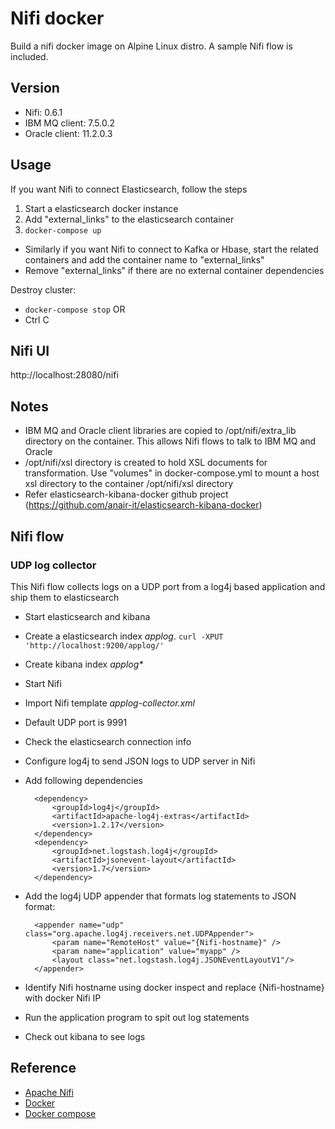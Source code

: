 # Nifi docker
Build a nifi docker image on Alpine Linux distro. A sample Nifi flow is included.

## Version
- Nifi: 0.6.1
- IBM MQ client: 7.5.0.2
- Oracle client: 11.2.0.3

## Usage
If you want Nifi to connect Elasticsearch, follow the steps
1. Start a elasticsearch docker instance
2. Add "external_links" to the elasticsearch container
3. ``docker-compose up``

- Similarly if you want Nifi to connect to Kafka or Hbase, start the related containers and add the container name to "external_links"
- Remove "external_links" if there are no external container dependencies

Destroy cluster:

- ``docker-compose stop``  OR
- Ctrl C

## Nifi UI
http://localhost:28080/nifi

## Notes
- IBM MQ and Oracle client libraries are copied to /opt/nifi/extra_lib directory on the container. This allows Nifi flows to talk to IBM MQ and Oracle
- /opt/nifi/xsl directory is created to hold XSL documents for transformation. Use "volumes" in docker-compose.yml to mount a host xsl directory to the container /opt/nifi/xsl directory
- Refer elasticsearch-kibana-docker github project (https://github.com/anair-it/elasticsearch-kibana-docker)

## Nifi flow
### UDP log collector
This Nifi flow collects logs on a UDP port from a log4j based application and ship them to elasticsearch

- Start elasticsearch and kibana
- Create a elasticsearch index _applog_. ``curl -XPUT 'http://localhost:9200/applog/'``
- Create kibana index _applog*_ 
- Start Nifi
- Import Nifi template _applog-collector.xml_
- Default UDP port is 9991
- Check the elasticsearch connection info
- Configure log4j to send JSON logs to UDP server in Nifi
- Add following dependencies

		<dependency>
			<groupId>log4j</groupId>
			<artifactId>apache-log4j-extras</artifactId>
			<version>1.2.17</version>
		</dependency>
		<dependency>
			<groupId>net.logstash.log4j</groupId>
			<artifactId>jsonevent-layout</artifactId>
			<version>1.7</version>
		</dependency>

- Add the log4j UDP appender that formats log statements to JSON format:

		<appender name="udp" class="org.apache.log4j.receivers.net.UDPAppender">
		    <param name="RemoteHost" value="{Nifi-hostname}" />
		    <param name="application" value="myapp" />
		    <layout class="net.logstash.log4j.JSONEventLayoutV1"/>
		</appender>

- Identify Nifi hostname using docker inspect and replace {Nifi-hostname} with docker Nifi IP
- Run the application program to spit out log statements
- Check out kibana to see logs

## Reference
- [Apache Nifi](https://nifi.apache.org/)
- [Docker](https://docs.docker.com/)
- [Docker compose](https://docs.docker.com/compose/)

